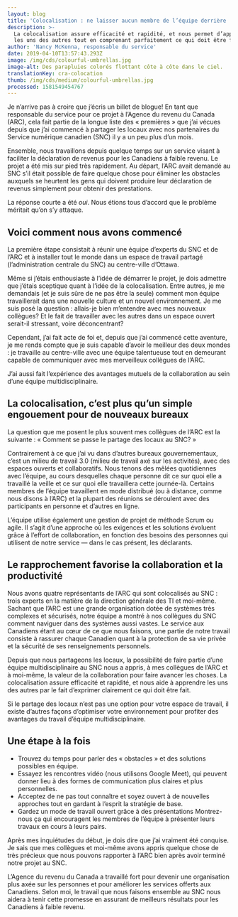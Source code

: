 ```yaml
---
layout: blog
title: 'Colocalisation : ne laisser aucun membre de l’équipe derrière '
description: >-
  La colocalisation assure efficacité et rapidité, et nous permet d’apprendre
  les uns des autres tout en comprenant parfaitement ce qui doit être fait.
author: 'Nancy McKenna, responsable du service'
date: 2019-04-10T13:57:43.293Z
image: /img/cds/colourful-umbrellas.jpg
image-alt: Des parapluies colorés flottant côte à côte dans le ciel.
translationKey: cra-colocation
thumb: /img/cds/medium/colourful-umbrellas.jpg
processed: 1581549454767
---
```

Je n’arrive pas à croire que j’écris un billet de blogue! En tant que responsable du service pour ce projet à l’Agence du revenu du Canada (ARC), cela fait partie de la longue liste des « premières » que j’ai vécues depuis que j’ai commencé à partager les locaux avec nos partenaires du Service numérique canadien (SNC) il y a un peu plus d’un mois. 

Ensemble, nous travaillons depuis quelque temps sur un service visant à faciliter la déclaration de revenus pour les Canadiens à faible revenu. Le projet a été mis sur pied très rapidement. Au départ, l’ARC avait demandé au SNC s’il était possible de faire quelque chose pour éliminer les obstacles auxquels se heurtent les gens qui doivent produire leur déclaration de revenus simplement pour obtenir des prestations.  

La réponse courte a été *oui*. Nous étions tous d’accord que le problème méritait qu’on s’y attaque.  

## Voici comment nous avons commencé

La première étape consistait à réunir une équipe d’experts du SNC et de l’ARC et à installer tout le monde dans un espace de travail partagé (l’administration centrale du SNC) au centre-ville d’Ottawa. 

Même si j’étais enthousiaste à l’idée de démarrer le projet, je dois admettre que j’étais sceptique quant à l’idée de la colocalisation. Entre autres, je me demandais (et je suis sûre de ne pas être la seule) comment mon équipe travaillerait dans une nouvelle culture et un nouvel environnement. Je me suis posé la question : allais-je bien m’entendre avec mes nouveaux collègues? Et le fait de travailler avec les autres dans un espace ouvert serait-il stressant, voire déconcentrant? 

Cependant, j’ai fait acte de foi et, depuis que j’ai commencé cette aventure, je me rends compte que je suis capable d’avoir le meilleur des deux mondes : je travaille au centre-ville avec une équipe talentueuse tout en demeurant capable de communiquer avec mes merveilleux collègues de l’ARC. 

J’ai aussi fait l’expérience des avantages mutuels de la collaboration au sein d’une équipe multidisciplinaire.  

## La colocalisation, c’est plus qu’un simple engouement pour de nouveaux bureaux

La question que me posent le plus souvent mes collègues de l’ARC est la suivante : « Comment se passe le partage des locaux au SNC? »

Contrairement à ce que j’ai vu dans d’autres bureaux gouvernementaux, c’est un milieu de travail 3.0 (milieu de travail axé sur les activités), avec des espaces ouverts et collaboratifs. Nous tenons des mêlées quotidiennes avec l’équipe, au cours desquelles chaque personne dit ce sur quoi elle a travaillé la veille et ce sur quoi elle travaillera cette journée-là. Certains membres de l’équipe travaillent en mode distribué (ou à distance, comme nous disons à l’ARC) et la plupart des réunions se déroulent avec des participants en personne et d’autres en ligne. 

L’équipe utilise également une gestion de projet de méthode Scrum ou agile. Il s’agit d’une approche où les exigences et les solutions évoluent grâce à l’effort de collaboration, en fonction des besoins des personnes qui utilisent de notre service — dans le cas présent, les déclarants. 

## Le rapprochement favorise la collaboration et la productivité

Nous avons quatre représentants de l’ARC qui sont colocalisés au SNC : trois experts en la matière de la direction générale des TI et moi-même. Sachant que l’ARC est une grande organisation dotée de systèmes très complexes et sécurisés, notre équipe a montré à nos collègues du SNC comment naviguer dans des systèmes aussi vastes. Le service aux Canadiens étant au cœur de ce que nous faisons, une partie de notre travail consiste à rassurer chaque Canadien quant à la protection de sa vie privée et la sécurité de ses renseignements personnels.

Depuis que nous partageons les locaux, la possibilité de faire partie d’une équipe multidisciplinaire au SNC nous a appris, à mes collègues de l’ARC et à moi-même, la valeur de la collaboration pour faire avancer les choses. La colocalisation assure efficacité et rapidité, et nous aide à apprendre les uns des autres par le fait d’exprimer clairement ce qui doit être fait.  

Si le partage des locaux n’est pas une option pour votre espace de travail, il existe d’autres façons d’optimiser votre environnement pour profiter des avantages du travail d’équipe multidisciplinaire. 

## Une étape à la fois

* Trouvez du temps pour parler des « obstacles » et des solutions possibles en équipe.
* Essayez les rencontres vidéo (nous utilisons Google Meet), qui peuvent donner lieu à des formes de communication plus claires et plus personnelles. 
* Acceptez de ne pas tout connaître et soyez ouvert à de nouvelles approches tout en gardant à l’esprit la stratégie de base. 
* Gardez un mode de travail ouvert grâce à des présentations Montrez-nous ça qui encouragent les membres de l’équipe à présenter leurs travaux en cours à leurs pairs.

Après mes inquiétudes du début, je dois dire que j’ai vraiment été conquise. Je sais que mes collègues et moi-même avons appris quelque chose de très précieux que nous pouvons rapporter à l’ARC bien après avoir terminé notre projet au SNC.

L’Agence du revenu du Canada a travaillé fort pour devenir une organisation plus axée sur les personnes et pour améliorer les services offerts aux Canadiens. Selon moi, le travail que nous faisons ensemble au SNC nous aidera à tenir cette promesse en assurant de meilleurs résultats pour les Canadiens à faible revenu.

